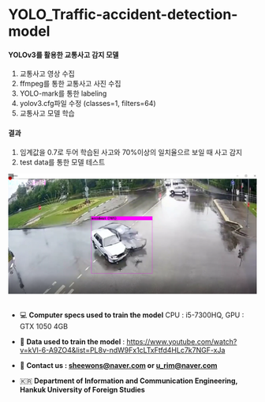 # YOLO_Traffic-accident-detection-model

#### YOLOv3를 활용한 교통사고 감지 모델
1. 교통사고 영상 수집
2. ffmpeg를 통한 교통사고 사진 수집
3. YOLO-mark를 통한 labeling
4. yolov3.cfg파일 수정 (classes=1, filters=64)
5. 교통사고 모델 학습

#### 결과
1. 임계값을 0.7로 두어 학습된 사고와 70%이상의 일치율으르 보일 때 사고 감지
2. test data를 통한 모델 테스트
<img src = "img\테스트사진.png">

## 
- 💻 **Computer specs used to train the model**
        CPU : i5-7300HQ, GPU : GTX 1050 4GB

- 📒  **Data used to train the model** : 
        https://www.youtube.com/watch?v=kVl-6-A9ZO4&list=PL8v-ndW9Fx1cLTxFtfd4HLc7k7NGF-xJa

- 📮  **Contact us : sheewons@naver.com or u_rim@naver.com**

- 🇰🇷  **Department of Information and Communication Engineering, Hankuk University of Foreign Studies**

